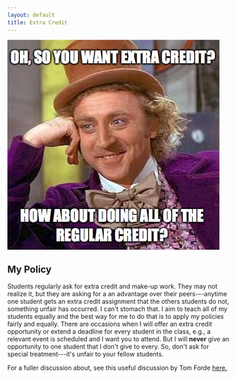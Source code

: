 ```yaml
---
layout: default
title: Extra Credit
---
```


![](/resources/extracredit.jpg)

## My Policy ##

Students regularly ask for extra credit and make-up work. They may not realize it, but they are asking for a an advantage over their peers---anytime one student gets an extra credit assignment that the others students do not, something unfair has occurred. I can't stomach that. I aim to teach all of my students equally and the best way for me to do that is to apply my policies fairly and equally. There are occasions when I will offer an extra credit opportunity or extend a deadline for every student in the class, e.g., a relevant event is scheduled and I want you to attend. But I will **never** give an opportunity to one student that I don't give to every. So, don't ask for special treatment---it's unfair to your fellow students. 

For a fuller discussion about, see this useful discussion by Tom Forde [here.](https://www.math.uh.edu/~tomforde/NoExtraCredit.html)  